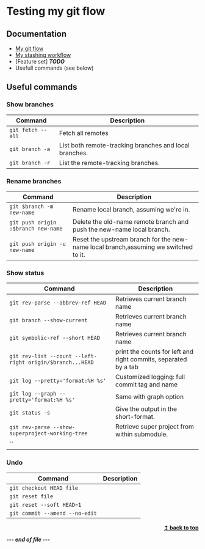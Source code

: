 # Testing my git flow

<a name="top"></a>

## Documentation

- [My git flow](./docs/MY-GITFLOW.md)
- [My stashing workflow](./docs/MY-STASH.md)
- [Feature set] ***TODO***
- Usefull commands (see below)

## Useful commands

### Show branches

| Command | Description |
| --- | --- |
|`git fetch --all`|Fetch all remotes|
|`git branch -a`|List both remote-tracking branches and local branches. |
|`git branch -r`|List the remote-tracking branches.|

### Rename branches

| Command | Description |
| --- | --- |
|`git $branch -m new-name`|Rename local branch, assuming we're in.|
|`git push origin :$branch new-name`|Delete the old-name remote branch and push the new-name local branch.|
|`git push origin -u new-name`|Reset the upstream branch for the new-name local branch,assuming we switched to it.|

### Show status

| Command | Description |
| --- | --- |
|`git rev-parse --abbrev-ref HEAD`|Retrieves current branch name|
|`git branch --show-current`|Retrieves current branch name|
|`git symbolic-ref --short HEAD`|Retrieves current branch name|
|`git rev-list --count --left-right origin/$branch...HEAD`|print the counts for left and right commits, separated by a tab|
|`git log --pretty='format:%H %s'`|Customized logging: full commit tag and name|
|`git log --graph --pretty='format:%H %s'`|Same with graph option|
|`git status -s`|Give the output in the short-format.|
|`git rev-parse --show-superproject-working-tree`|Retrieve super project from within submodule.|
|``||

### Undo

| Command | Description |
| --- | --- |
|`git checkout HEAD file`||
|`git reset file`||
|`git reset --soft HEAD~1`||
|`git commit --amend --no-edit`||
<div align="right">
    <b><a href="#top">↥ back to top</a></b>
</div>

___--- end of file ---___
